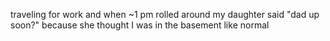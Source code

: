 traveling for work and when ~1 pm rolled around my daughter said "dad up soon?" because she thought I was in the basement like normal

